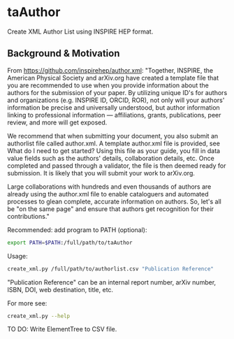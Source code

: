 # taAuthor
Create XML Author List using INSPIRE HEP format.

## Background & Motivation
From https://github.com/inspirehep/author.xml:
"Together, INSPIRE, the American Physical Society and arXiv.org have created a template file that you are recommended to use when you provide information about the authors for the submission of your paper. By utilizing unique ID's for authors and organizations (e.g. INSPIRE ID, ORCID, ROR), not only will your authors' information be precise and universally understood, but author information linking to professional information — affiliations, grants, publications, peer review, and more will get exposed.

We recommend that when submitting your document, you also submit an authorlist file called author.xml. A template author.xml file is provided, see What do I need to get started? Using this file as your guide, you fill in data value fields such as the authors' details, collaboration details, etc. Once completed and passed through a validator, the file is then deemed ready for submission. It is likely that you will submit your work to arXiv.org.

Large collaborations with hundreds and even thousands of authors are already using the author.xml file to enable cataloguers and automated processes to glean complete, accurate information on authors. So, let's all be "on the same page" and ensure that authors get recognition for their contributions."

Recommended: add program to PATH (optional):
```bash
export PATH=$PATH:/full/path/to/taAuthor
```

Usage:
```bash
create_xml.py /full/path/to/authorlist.csv "Publication Reference"
```
"Publication Reference" can be an internal report number, arXiv number, ISBN, DOI, web destination, title, etc.

For more see:
```bash
create_xml.py --help 
```

TO DO:
Write ElementTree to CSV file.
